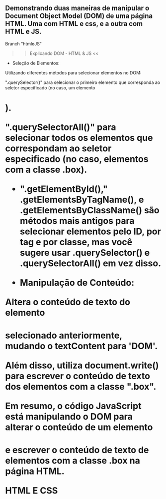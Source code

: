 ## Demonstrando duas maneiras de manipular o Document Object Model (DOM) de uma página HTML. Uma com HTML e css, e a outra com HTML e JS. 

Branch "htmleJS"

>> Explicando DOM - HTML & JS <<

- Seleção de Elementos: 

Utilizando diferentes métodos para selecionar elementos no DOM:

 ".querySelector()" para selecionar o primeiro elemento que corresponda ao seletor especificado (no caso, um elemento <h1>).

".querySelectorAll()" para selecionar todos os elementos que correspondam ao seletor especificado (no caso, elementos com a classe .box).

- ".getElementById()," .getElementsByTagName(), e .getElementsByClassName() são métodos mais antigos para selecionar elementos pelo ID, por tag e por classe, mas você sugere usar .querySelector() e .querySelectorAll() em vez disso.

 - Manipulação de Conteúdo:

 Altera o conteúdo de texto do elemento <h1> selecionado anteriormente, mudando o textContent para 'DOM'.

 Além disso, utiliza document.write() para escrever o conteúdo de texto dos elementos com a classe ".box".

Em resumo, o código JavaScript está manipulando o DOM para alterar o conteúdo de um elemento <h1> e escrever o conteúdo de texto de elementos com a classe .box na página HTML.

 HTML E CSS 

